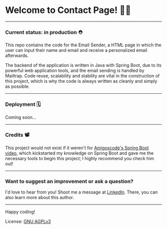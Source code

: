 # Welcome to Contact Page! 📩📨

---

### Current status: in production ⛑️

This repo contains the code for the Email Sender, a HTML page in which the user can input their name and email and receive a personalized email afterwards.

The backend of the application is written in Java with Spring Boot, due to its powerful web application tools, and the email sending is handled by Mailtrap. Code reuse, scalability and stability are vital in the construction of this project, which is why the code is always written as cleanly and simply as possible.

---

### Deployment 🗓️

Coming soon...

---

### Credits 📽️

This project would not exist if it weren't for [Amigoscode's Spring Boot video](https://youtu.be/9SGDpanrc8U?si=3rVnZbBKxWhaZiop), which kickstarted my knowledge on Spring Boot
and gave me the necessary tools to begin this project; I highly recommend you check him out!

---

### Want to suggest an improvement or ask a question?

I'd love to hear from you! Shoot me a message at [LinkedIn](https://www.linkedin.com/in/debora-evilaine-dev/). There, you can also learn more about this author.

---

Happy coding!

License: [GNU AGPLv3](https://choosealicense.com/licenses/agpl-3.0/)
